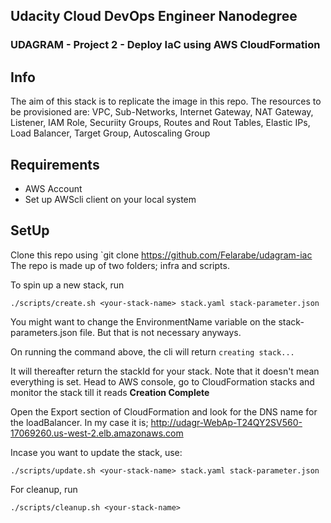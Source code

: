 ## Udacity Cloud DevOps Engineer Nanodegree
### UDAGRAM - Project 2 - Deploy IaC using AWS CloudFormation

## Info
The aim of this stack is to replicate the image in this repo. The resources to be provisioned are:
VPC, Sub-Networks, Internet Gateway, NAT Gateway, Listener, IAM Role, Securiity Groups, Routes and Rout Tables,  Elastic IPs, Load Balancer, Target Group, Autoscaling Group

## Requirements
* AWS Account
* Set up AWScli client on your local system

## SetUp
Clone this repo using `git clone https://github.com/Felarabe/udagram-iac
The repo is made up of two folders; infra and scripts.

To spin up a new stack, run
```
./scripts/create.sh <your-stack-name> stack.yaml stack-parameter.json

```
You might want to change the EnvironmentName variable on the stack-parameters.json file.
But that is not necessary anyways.

On running the command above, the cli will return `creating stack...`

It will thereafter return the stackId for your stack. Note that it doesn't mean everything is set.
Head to AWS console, go to CloudFormation stacks and monitor the stack till it reads **Creation Complete**

Open the Export section of CloudFormation and look for the DNS name for the loadBalancer.
In my case it is; http://udagr-WebAp-T24QY2SV560-17069260.us-west-2.elb.amazonaws.com

Incase you want to update the stack, use:
```
./scripts/update.sh <your-stack-name> stack.yaml stack-parameter.json

```
For cleanup, run
```
./scripts/cleanup.sh <your-stack-name>
```